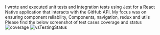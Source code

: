 I wrote and executed unit tests and integration tests using Jest for a React Native application that interacts with the GitHub API. My focus was on ensuring component reliability, Components, navigation, redux and utils
Please find the below screenshot of test cases coverage and status
![coverage](https://github.com/user-attachments/assets/325c38c8-8d24-4855-9b7a-1eaf65370fa1)
![vsTestingStatus](https://github.com/user-attachments/assets/9e7a8859-0598-4b7a-98a5-56fa82eb76bf)
